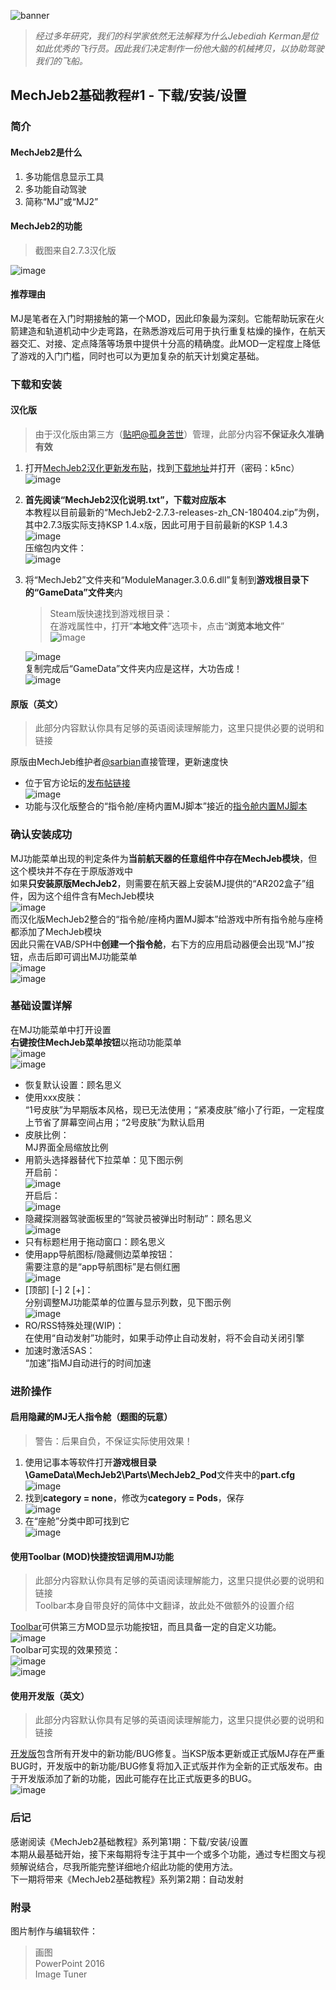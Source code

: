 ![banner](https://github.com/Duck1998/Duck1998.github.io/raw/master/Assets/MechJeb2%E5%9F%BA%E7%A1%80%E6%95%99%E7%A8%8B%231/banner.jpg)  
> *经过多年研究，我们的科学家依然无法解释为什么Jebediah Kerman是位如此优秀的飞行员。因此我们决定制作一份他大脑的机械拷贝，以协助驾驶我们的飞船。*

## MechJeb2基础教程#1 - 下载/安装/设置
### 简介
#### MechJeb2是什么
1. 多功能信息显示工具
2. 多功能自动驾驶
3. 简称“MJ”或“MJ2”

#### MechJeb2的功能
> 截图来自2.7.3汉化版  

![image](https://github.com/Duck1998/Duck1998.github.io/raw/master/Assets/MechJeb2%E5%9F%BA%E7%A1%80%E6%95%99%E7%A8%8B%231/01.jpg)
#### 推荐理由
MJ是笔者在入门时期接触的第一个MOD，因此印象最为深刻。它能帮助玩家在火箭建造和轨道机动中少走弯路，在熟悉游戏后可用于执行重复枯燥的操作，在航天器交汇、对接、定点降落等场景中提供十分高的精确度。此MOD一定程度上降低了游戏的入门门槛，同时也可以为更加复杂的航天计划奠定基础。

### 下载和安装
#### 汉化版
> 由于汉化版由第三方（[贴吧@孤身苦世](http://tieba.baidu.com/home/main?un=%E5%AD%A4%E8%BA%AB%E8%8B%A6%E4%B8%96)）管理，此部分内容**不保证永久准确有效**  
1. 打开[MechJeb2汉化更新发布贴](https://tieba.baidu.com/p/5755515957)，找到[下载地址](http://pan.baidu.com/s/1sjHhgHB)并打开（密码：k5nc）  
   ![image](https://github.com/Duck1998/Duck1998.github.io/raw/master/Assets/MechJeb2%E5%9F%BA%E7%A1%80%E6%95%99%E7%A8%8B%231/02.png)
2. **首先阅读“MechJeb2汉化说明.txt”，下载对应版本**  
   本教程以目前最新的“MechJeb2-2.7.3-releases-zh_CN-180404.zip”为例，其中2.7.3版实际支持KSP 1.4.x版，因此可用于目前最新的KSP 1.4.3  
   ![image](https://github.com/Duck1998/Duck1998.github.io/raw/master/Assets/MechJeb2%E5%9F%BA%E7%A1%80%E6%95%99%E7%A8%8B%231/03.png)  
   压缩包内文件：  
   ![image](https://github.com/Duck1998/Duck1998.github.io/raw/master/Assets/MechJeb2%E5%9F%BA%E7%A1%80%E6%95%99%E7%A8%8B%231/04.png)
3. 将“MechJeb2”文件夹和“ModuleManager.3.0.6.dll”复制到**游戏根目录下的“GameData”文件夹**内
   > Steam版快速找到游戏根目录：  
     在游戏属性中，打开“**本地文件**”选项卡，点击“**浏览本地文件**”  
     ![image](https://github.com/Duck1998/Duck1998.github.io/raw/master/Assets/%E5%A6%82%E4%BD%95%E5%9B%9E%E6%BB%9ASteam%E7%89%88KSP%E5%B9%B6%E4%BF%AE%E5%A4%8D%E5%AD%98%E6%A1%A3/05.PNG)  
 
    ![image](https://github.com/Duck1998/Duck1998.github.io/raw/master/Assets/MechJeb2%E5%9F%BA%E7%A1%80%E6%95%99%E7%A8%8B%231/05.png)  
    复制完成后“GameData”文件夹内应是这样，大功告成！  
    ![image](https://github.com/Duck1998/Duck1998.github.io/raw/master/Assets/MechJeb2%E5%9F%BA%E7%A1%80%E6%95%99%E7%A8%8B%231/06.png)

#### 原版（英文）
> 此部分内容默认你具有足够的英语阅读理解能力，这里只提供必要的说明和链接  

原版由MechJeb维护者[@sarbian](https://forum.kerbalspaceprogram.com/index.php?/profile/57146-sarbian/)直接管理，更新速度快
- 位于官方论坛的[发布帖链接](https://forum.kerbalspaceprogram.com/index.php?/topic/154834-d)  
  ![image](https://github.com/Duck1998/Duck1998.github.io/raw/master/Assets/MechJeb2%E5%9F%BA%E7%A1%80%E6%95%99%E7%A8%8B%231/07.jpg)
- 功能与汉化版整合的“指令舱/座椅内置MJ脚本”接近的[指令舱内置MJ脚本](https://forum.kerbalspaceprogram.com/index.php?/topic/88726-d)  

### 确认安装成功
MJ功能菜单出现的判定条件为**当前航天器的任意组件中存在MechJeb模块**，但这个模块并不存在于原版游戏中  
如果**只安装原版MechJeb2**，则需要在航天器上安装MJ提供的“AR202盒子”组件，因为这个组件含有MechJeb模块  
![image](https://github.com/Duck1998/Duck1998.github.io/raw/master/Assets/MechJeb2%E5%9F%BA%E7%A1%80%E6%95%99%E7%A8%8B%231/08.jpg)  
而汉化版MechJeb2整合的“指令舱/座椅内置MJ脚本”给游戏中所有指令舱与座椅都添加了MechJeb模块  
因此只需在VAB/SPH中**创建一个指令舱**，右下方的应用启动器便会出现“MJ”按钮，点击后即可调出MJ功能菜单  
![image](https://github.com/Duck1998/Duck1998.github.io/raw/master/Assets/MechJeb2%E5%9F%BA%E7%A1%80%E6%95%99%E7%A8%8B%231/09.jpg)   
![image](https://github.com/Duck1998/Duck1998.github.io/raw/master/Assets/MechJeb2%E5%9F%BA%E7%A1%80%E6%95%99%E7%A8%8B%231/10.jpg)

### 基础设置详解
在MJ功能菜单中打开设置  
**右键按住MechJeb菜单按钮**以拖动功能菜单  
![image](https://github.com/Duck1998/Duck1998.github.io/raw/master/Assets/MechJeb2%E5%9F%BA%E7%A1%80%E6%95%99%E7%A8%8B%231/11.jpg)  
![image](https://github.com/Duck1998/Duck1998.github.io/raw/master/Assets/MechJeb2%E5%9F%BA%E7%A1%80%E6%95%99%E7%A8%8B%231/12.jpg)  
- 恢复默认设置：顾名思义
- 使用xxx皮肤：  
  “1号皮肤”为早期版本风格，现已无法使用；“紧凑皮肤”缩小了行距，一定程度上节省了屏幕空间占用；“2号皮肤”为默认启用
- 皮肤比例：  
  MJ界面全局缩放比例
- 用箭头选择器替代下拉菜单：见下图示例  
  开启前：  
  ![image](https://github.com/Duck1998/Duck1998.github.io/raw/master/Assets/MechJeb2%E5%9F%BA%E7%A1%80%E6%95%99%E7%A8%8B%231/13.jpg)  
  开启后：  
  ![image](https://github.com/Duck1998/Duck1998.github.io/raw/master/Assets/MechJeb2%E5%9F%BA%E7%A1%80%E6%95%99%E7%A8%8B%231/14.jpg)
- 隐藏探测器驾驶面板里的“驾驶员被弹出时制动”：顾名思义  
  ![image](https://github.com/Duck1998/Duck1998.github.io/raw/master/Assets/MechJeb2%E5%9F%BA%E7%A1%80%E6%95%99%E7%A8%8B%231/15.jpg)
- 只有标题栏用于拖动窗口：顾名思义
- 使用app导航图标/隐藏侧边菜单按钮：  
  需要注意的是“app导航图标”是右侧红圈  
  ![image](https://github.com/Duck1998/Duck1998.github.io/raw/master/Assets/MechJeb2%E5%9F%BA%E7%A1%80%E6%95%99%E7%A8%8B%231/16.jpg)
- [顶部] [-] 2 [+]：  
  分别调整MJ功能菜单的位置与显示列数，见下图示例  
  ![image](https://github.com/Duck1998/Duck1998.github.io/raw/master/Assets/MechJeb2%E5%9F%BA%E7%A1%80%E6%95%99%E7%A8%8B%231/17.jpg)
- RO/RSS特殊处理(WIP)：  
  在使用“自动发射”功能时，如果手动停止自动发射，将不会自动关闭引擎
- 加速时激活SAS：  
  “加速”指MJ自动进行的时间加速

### 进阶操作
#### 启用隐藏的MJ无人指令舱（题图的玩意）
> 警告：后果自负，不保证实际使用效果！  

1. 使用记事本等软件打开**游戏根目录\GameData\MechJeb2\Parts\MechJeb2_Pod**文件夹中的**part.cfg**  
   ![image](https://github.com/Duck1998/Duck1998.github.io/raw/master/Assets/MechJeb2%E5%9F%BA%E7%A1%80%E6%95%99%E7%A8%8B%231/18.png)
2. 找到**category = none**，修改为**category = Pods**，保存  
   ![image](https://github.com/Duck1998/Duck1998.github.io/raw/master/Assets/MechJeb2%E5%9F%BA%E7%A1%80%E6%95%99%E7%A8%8B%231/19.png)
3. 在“座舱”分类中即可找到它  
   ![image](https://github.com/Duck1998/Duck1998.github.io/raw/master/Assets/MechJeb2%E5%9F%BA%E7%A1%80%E6%95%99%E7%A8%8B%231/20.jpg)

#### 使用Toolbar (MOD)快捷按钮调用MJ功能
> 此部分内容默认你具有足够的英语阅读理解能力，这里只提供必要的说明和链接  
> Toolbar本身自带良好的简体中文翻译，故此处不做额外的设置介绍

[Toolbar](https://forum.kerbalspaceprogram.com/index.php?/topic/161857-d)可供第三方MOD显示功能按钮，而且具备一定的自定义功能。  
![image](https://github.com/Duck1998/Duck1998.github.io/raw/master/Assets/MechJeb2%E5%9F%BA%E7%A1%80%E6%95%99%E7%A8%8B%231/21.jpg)  
Toolbar可实现的效果预览：  
![image](https://github.com/Duck1998/Duck1998.github.io/raw/master/Assets/MechJeb2%E5%9F%BA%E7%A1%80%E6%95%99%E7%A8%8B%231/22.jpg)  
![image](https://github.com/Duck1998/Duck1998.github.io/raw/master/Assets/MechJeb2%E5%9F%BA%E7%A1%80%E6%95%99%E7%A8%8B%231/23.jpg)

#### 使用开发版（英文）
> 此部分内容默认你具有足够的英语阅读理解能力，这里只提供必要的说明和链接  

[开发版](https://ksp.sarbian.com/jenkins/job/MechJeb2-Dev/)包含所有开发中的新功能/BUG修复。当KSP版本更新或正式版MJ存在严重BUG时，开发版中的新功能/BUG修复将加入正式版并作为全新的正式版发布。由于开发版添加了新的功能，因此可能存在比正式版更多的BUG。  
![image](https://github.com/Duck1998/Duck1998.github.io/raw/master/Assets/MechJeb2%E5%9F%BA%E7%A1%80%E6%95%99%E7%A8%8B%231/24.jpg)

### 后记
感谢阅读《MechJeb2基础教程》系列第1期：下载/安装/设置  
本期从最基础开始，接下来每期将专注于其中一个或多个功能，通过专栏图文与视频解说结合，尽我所能完整详细地介绍此功能的使用方法。  
下一期将带来《MechJeb2基础教程》系列第2期：自动发射

### 附录
图片制作与编辑软件：
> 画图  
> PowerPoint 2016  
> Image Tuner
